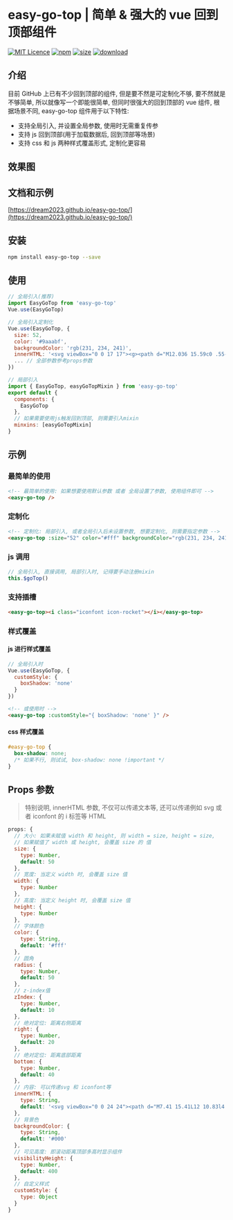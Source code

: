 # easy-go-top | 简单 & 强大的 vue 回到顶部组件

[![MIT Licence](https://badges.frapsoft.com/os/mit/mit.svg)](https://opensource.org/licenses/mit-license.php)
[![npm](https://img.shields.io/npm/v/easy-go-top.svg)](https://www.npmjs.com/package/easy-go-top)
[![size](https://img.shields.io/bundlephobia/minzip/easy-go-top.svg)](https://www.npmjs.com/package/easy-go-top)
[![download](https://img.shields.io/npm/dw/easy-go-top.svg)](https://npmcharts.com/compare/easy-go-top?minimal=true)

## 介绍

目前 GitHub 上已有不少回到顶部的组件, 但是要不然是可定制化不够, 要不然就是不够简单, 所以就像写一个即能很简单, 但同时很强大的回到顶部的 vue 组件, 根据场景不同, easy-go-top 组件用于以下特性:

- 支持全局引入, 并设置全局参数, 使用时无需重复传参
- 支持 js 回到顶部(用于加载数据后, 回到顶部等场景)
- 支持 css 和 js 两种样式覆盖形式, 定制化更容易

## 效果图

## 文档和示例

[https://dream2023.github.io/easy-go-top/](https://dream2023.github.io/easy-go-top/)

## 安装

```bash
npm install easy-go-top --save
```

## 使用

```js
// 全局引入(推荐)
import EasyGoTop from 'easy-go-top'
Vue.use(EasyGoTop)
```

```js
// 全局引入定制化
Vue.use(EasyGoTop, {
  size: 52,
  color: '#9aaabf',
  backgroundColor: 'rgb(231, 234, 241)',
  innerHTML: '<svg viewBox="0 0 17 17"><g><path d="M12.036 15.59c0 .55-.453.995-.997.995H5.032c-.55 0-.997-.445-.997-.996V8.584H1.03c-1.1 0-1.36-.633-.578-1.416L7.33.29c.39-.39 1.026-.385 1.412 0l6.878 6.88c.782.78.523 1.415-.58 1.415h-3.004v7.004z" fill-rule="evenodd"></path></g></svg>'
  ... // 全部参数参考props参数
})
```

```js
// 局部引入
import { EasyGoTop, easyGoTopMixin } from 'easy-go-top'
export default {
  components: {
    EasyGoTop
  },
  // 如果需要使用js触发回到顶部, 则需要引入mixin
  minxins: [easyGoTopMixin]
}
```

## 示例

### 最简单的使用

```html
<!-- 最简单的使用: 如果想要使用默认参数 或者 全局设置了参数, 使用组件即可 -->
<easy-go-top />
```

### 定制化

```html
<!-- 定制化: 局部引入, 或者全局引入后未设置参数, 想要定制化, 则需要指定参数 -->
<easy-go-top :size="52" color="#fff" backgroundColor="rgb(231, 234, 241)" />
```

### js 调用

```js
// 全局引入, 直接调用, 局部引入时, 记得要手动注册mixin
this.$goTop()
```

### 支持插槽

```html
<easy-go-top><i class="iconfont icon-rocket"></i></easy-go-top>
```

### 样式覆盖

#### js 进行样式覆盖

```js
// 全局引入时
Vue.use(EasyGoTop, {
  customStyle: {
    boxShadow: 'none'
  }
})
```

```html
<!-- 或使用时 -->
<easy-go-top :customStyle="{ boxShadow: 'none' }" />
```

#### css 样式覆盖

```css
#easy-go-top {
  box-shadow: none;
  /* 如果不行, 则试试, box-shadow: none !important */
}
```

## Props 参数

> 特别说明, innerHTML 参数, 不仅可以传递文本等, 还可以传递例如 svg 或者 iconfont 的 i 标签等 HTML

```js
props: {
  // 大小: 如果未赋值 width 和 height, 则 width = size, height = size,
  // 如果赋值了 width 或 height, 会覆盖 size 的 值
  size: {
    type: Number,
    default: 50
  },
  // 宽度: 当定义 width 时, 会覆盖 size 值
  width: {
    type: Number
  },
  // 高度: 当定义 height 时, 会覆盖 size 值
  height: {
    type: Number
  },
  // 字体颜色
  color: {
    type: String,
    default: '#fff'
  },
  // 圆角
  radius: {
    type: Number,
    default: 50
  },
  // z-index值
  zIndex: {
    type: Number,
    default: 10
  },
  // 绝对定位: 距离右侧距离
  right: {
    type: Number,
    default: 20
  },
  // 绝对定位: 距离底部距离
  bottom: {
    type: Number,
    default: 40
  },
  // 内容: 可以传递svg 和 iconfont等
  innerHTML: {
    type: String,
    default: '<svg viewBox="0 0 24 24"><path d="M7.41 15.41L12 10.83l4.59 4.58L18 14l-6-6-6 6z"></path></svg>'
  },
  // 背景色
  backgroundColor: {
    type: String,
    default: '#000'
  },
  // 可见高度: 即滚动距离顶部多高时显示组件
  visibilityHeight: {
    type: Number,
    default: 400
  },
  // 自定义样式
  customStyle: {
    type: Object
  }
}
```
